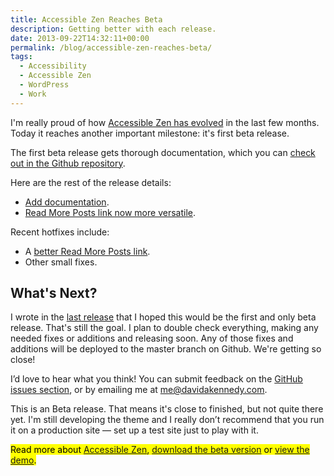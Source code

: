 ```yaml
---
title: Accessible Zen Reaches Beta
description: Getting better with each release.
date: 2013-09-22T14:32:11+00:00
permalink: /blog/accessible-zen-reaches-beta/
tags:
  - Accessibility
  - Accessible Zen
  - WordPress
  - Work
---
```


I'm really proud of how [Accessible Zen has evolved](/tag/accessible-zen/) in the last few months. Today it reaches another important milestone: it's first beta release.

The first beta release gets thorough documentation, which you can [check out in the Github repository](https://github.com/davidakennedy/accessible-zen/blob/master/accessible-zen-documentation.txt).

Here are the rest of the release details:

- [Add documentation](https://github.com/davidakennedy/accessible-zen/issues/33).
- [Read More Posts link now more versatile](https://github.com/davidakennedy/accessible-zen/issues/36).

Recent hotfixes include:

- A [better Read More Posts link](https://github.com/davidakennedy/accessible-zen/issues/35).
- Other small fixes.

## What's Next?

I wrote in the [last release](/blog/accessible-zen-version-0-1-alpha-4-available/) that I hoped this would be the first and only beta release. That's still the goal. I plan to double check everything, making any needed fixes or additions and releasing soon. Any of those fixes and additions will be deployed to the master branch on Github. We're getting so close!

I’d love to hear what you think! You can submit feedback on the [GitHub issues section](https://github.com/davidakennedy/Accessible-Zen/issues), or by emailing me at <me@davidakennedy.com>.

This is an Beta release. That means it's close to finished, but not quite there yet. I'm still developing the theme and I really don’t recommend that you run it on a production site — set up a test site just to play with it.

<mark>Read more about <a href="/projects/accessible-zen/">Accessible Zen</a>, <a href="https://github.com/davidakennedy/accessible-zen">download the beta version</a> or <a href="http://accessiblezen.davidakennedy.com">view the demo</a>.</mark>
